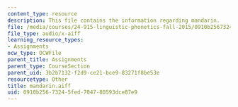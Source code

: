 ```yaml
---
content_type: resource
description: This file contains the information regarding mandarin.
file: /media/courses/24-915-linguistic-phonetics-fall-2015/0910b25673245fed704780593dce87e9_mandarin.aiff
file_type: audio/x-aiff
learning_resource_types:
- Assignments
ocw_type: OCWFile
parent_title: Assignments
parent_type: CourseSection
parent_uid: 3b2b7132-f2d9-ce21-bce9-83271f8be53e
resourcetype: Other
title: mandarin.aiff
uid: 0910b256-7324-5fed-7047-80593dce87e9
---
```


